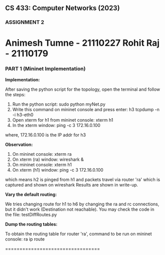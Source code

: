 ## CS 433: Computer Networks (2023)
### ASSIGNMENT 2
Animesh Tumne - 21110227
Rohit Raj - 21110179
=================================

### PART 1 (Mininet Implementation)

**Implementation:**

After saving the python script for the topology, open the terminal and follow the steps:
1. Run the python script: sudo python myNet.py
2. Write this command on mininet console and press enter: h3 tcpdump -n -i h3-eth0
3. Open xterm for h1 from mininet console: xterm h1
4. In the xterm window: ping -c 3 172.16.0.100

where, 172.16.0.100 is the IP addr for h3

**Observation:**

1. On mininet console: xterm ra
2. On xterm (ra) window: wireshark &
3. On mininet console: xterm h1
4. On xterm (h1) window: ping -c 3 172.16.0.100

which means h2 is pinged from h1 and packets travel via router 'ra' which is captured and shown on wireshark
Results are shown in write-up.

**Vary the default routing:**

We tries changing route for h1 to h6 by changing the ra and rc connections, but it didn't work (Destination not reachable). 
You may check the code in the file: testDiffRoutes.py

**Dump the routing tables:**

To obtain the routing table for router 'ra', command to be run on mininet console: ra ip route

=================================
